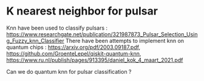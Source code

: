 # K nearest neighbor for pulsar

Knn have been used to classify pulsars : https://www.researchgate.net/publication/321987873_Pulsar_Selection_Using_Fuzzy_knn_Classifier 
There have been attempts to implement knn on quantum chips : https://arxiv.org/pdf/2003.09187.pdf, https://github.com/GroenteLepel/qiskit-quantum-knn, https://www.ru.nl/publish/pages/913395/daniel_kok_4_maart_2021.pdf

Can we do quantum knn for pulsar classification ?
